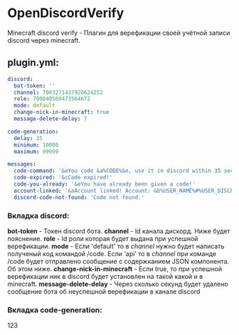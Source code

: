# OpenDiscordVerify
Minecraft discord verify - Плагин для верефикации своей учётной записи discord через minecraft.

## plugin.yml:
```yml
discord:
  bot-token: ''
  channel: 7003271437920624252
  role: 700040569473564672
  mode: default
  change-nick-in-minecraft: true
  message-delete-delay: 7

code-generation:
  delay: 35
  minimum: 10000
  maximum: 99999

messages:
  code-command: '&eYou code &a%CODE%&e, use it in discord within 35 seconds.'
  code-expired: '&cCode expired!'
  code-you-already: '&eYou have already been given a code!'
  account-linked: '&aAccount linked! Account: &b%USER_NAME%#%USER_DISCRIMINATOR%&a!'
  discord-code-not-found: 'Code not found.'

```
### Вкладка discord:
**bot-token** - Токен discord бота.
**channel** - Id канала дискорд. Ниже будет пояснение.
**role** - Id роли которая будет выдана при успешной верефикации. 
**mode** - Если 'default' то в *channel* нужно будет написать полученый код командой /code. Если 'api' то в *channel* при команде /code будет отправлено сообщение с содержканием JSON компонента. Об этом ниже.
**change-nick-in-minecraft** - Если true, то при успешной верефикации ник в discord будет установлен на такой какой и в minecraft.
**message-delete-delay** - Через сколько секунд будет удалено сообщение бота об неуспешной верефикации в канале discord

### Вкладка code-generation:
123
